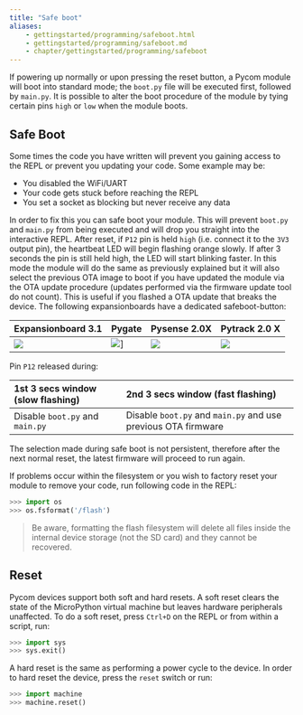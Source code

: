 ```yaml
---
title: "Safe boot"
aliases:
    - gettingstarted/programming/safeboot.html
    - gettingstarted/programming/safeboot.md
    - chapter/gettingstarted/programming/safeboot
---
```


If powering up normally or upon pressing the reset button, a Pycom module will boot into standard mode; the `boot.py` file will be executed first, followed by `main.py`. It is possible to alter the boot procedure of the module by tying certain pins `high` or `low` when the module boots.

## Safe Boot

Some times the code you have written will prevent you gaining access to the REPL or prevent you updating your code. Some example may be:

* You disabled the WiFi/UART
* Your code gets stuck before reaching the REPL
* You set a socket as blocking but never receive any data

In order to fix this you can safe boot your module. This will prevent `boot.py` and `main.py` from being executed and will drop you straight into the interactive REPL. After reset, if `P12` pin is held `high` (i.e. connect it to the `3V3` output pin), the heartbeat LED will begin flashing orange slowly. If after 3 seconds the pin is still held high, the LED will start blinking faster. In this mode the module will do the same as previously explained but it will also select the previous OTA image to boot if you have updated the module via the OTA update procedure (updates performed via the firmware update tool do not count). This is useful if you flashed a OTA update that breaks the device. The following expansionboards have a dedicated safeboot-button:

| Expansionboard 3.1 | Pygate | Pysense 2.0X | Pytrack 2.0 X |
|:----|:---|:-----|:-----|
| ![](/gitbook/assets/expansionboards/expansionboard31_sb.png) |  ![](/gitbook/assets/expansionboards/pygate_sb.png)]| ![](/gitbook/assets/expansionboards/pysense2_sb.png)| ![](/gitbook/assets/expansionboards/pytrack2_sb.png) |


Pin `P12` released during:

| 1st 3 secs window (slow flashing) | 2nd 3 secs window (fast flashing) |
| :--- | :--- |
| Disable `boot.py` and `main.py` | Disable `boot.py` and `main.py`  and use previous OTA firmware |

The selection made during safe boot is not persistent, therefore after the next normal reset, the latest firmware will proceed to run again.

If problems occur within the filesystem or you wish to factory reset your module to remove your code, run following code in the REPL:

```python
>>> import os
>>> os.fsformat('/flash')
```

> Be aware, formatting the flash filesystem will delete all files inside the internal device storage (not the SD card) and they cannot be recovered.

## Reset

Pycom devices support both soft and hard resets. A soft reset clears the state of the MicroPython virtual machine but leaves hardware peripherals unaffected. To do a soft reset, press `Ctrl+D` on the REPL or from within a script, run:

```python
>>> import sys
>>> sys.exit()
```

A hard reset is the same as performing a power cycle to the device. In order to hard reset the device, press the `reset` switch or run:

```python
>>> import machine
>>> machine.reset()
```
